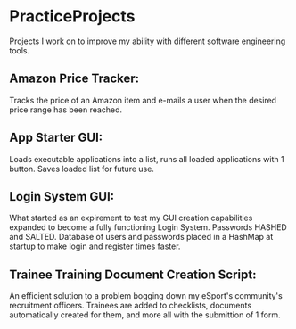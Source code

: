 # PracticeProjects

Projects I work on to improve my ability with different software engineering tools.

## Amazon Price Tracker: 
Tracks the price of an Amazon item and e-mails a user when the desired price range has been reached.

## App Starter GUI: 
Loads executable applications into a list, runs all loaded applications with 1 button. Saves loaded list for future use.

## Login System GUI: 
What started as an expirement to test my GUI creation capabilities expanded to become a fully functioning Login System. Passwords HASHED and SALTED. Database of users and passwords placed in a HashMap at startup to make login and register times faster.

## Trainee Training Document Creation Script: 
An efficient solution to a problem bogging down my eSport's community's recruitment officers. Trainees are added to checklists, documents automatically created for them, and more all with the submittion of 1 form.
